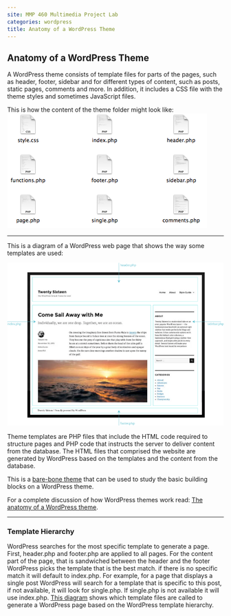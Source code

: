 ```yaml
---
site: MMP 460 Multimedia Project Lab
categories: wordpress
title: Anatomy of a WordPress Theme
---
```


## Anatomy of a WordPress Theme

A WordPress theme consists of template files for parts of the pages, such as header, footer, sidebar and for different types of content, such as posts, static pages, comments and more. In addition, it includes a CSS file with the theme styles and sometimes JavaScript files.

This is how the content of the theme folder might look like:
    ![files](wp-files.png)


-----------------------------------

This is a diagram of a WordPress web page that shows the way some templates are used:


![theme anatomy](theme-anatom.png)

Theme templates are PHP files that include the HTML code required to structure pages and PHP code that instructs the server to deliver content from the database. The HTML files that comprised the website are generated by WordPress based on the templates and the content from the database. 

This is a [bare-bone theme](https://github.com/bmcc-mmp/mmp460/tree/master/wordpress/MMP460-minimal-theme) that can be used to study the basic building blocks on a WordPress theme.  

For a complete discussion of how WordPress themes work read: [The anatomy of a WordPress theme](http://yoast.com/wordpress-theme-anatomy/).

-----------------------------------

### Template Hierarchy

WordPress searches for the most specific template to generate a page. First, header.php and footer.php are applied to all pages. For the content part of the page, that is sandwiched between the header and the footer WordPress picks the template that is the best match. if there is no specific match it will default to index.php.  For example, for a page that displays a single post WordPress will search for a template that is specific to this post, if not available, it will look for single.php. If single.php is not available it will use index.php. [This diagram](https://developer.wordpress.org/files/2014/10/Screenshot-2019-01-23-00.20.04.png) shows which template files are called to generate a WordPress page based on the WordPress template hierarchy.
